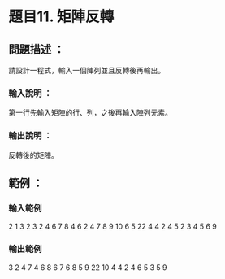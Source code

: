 # 題目11. 矩陣反轉

## 問題描述 ：

請設計一程式，輸入一個陣列並且反轉後再輸出。

 

### 輸入說明 ：

第一行先輸入矩陣的行、列，之後再輸入陣列元素。

 

### 輸出說明 ：

反轉後的矩陣。

 

## 範例 ：

 

### 輸入範例

2 1
3
2
3 2
4 6
7 8
4 6
2 4
7 8 9 10
6 5 22 4
4 2
4 5
2 3
4 5
6 9

### 輸出範例

3 2
4 7 4
6 8 6
7 6
8 5
9 22
10 4
4 2 4 6
5 3 5 9
 

